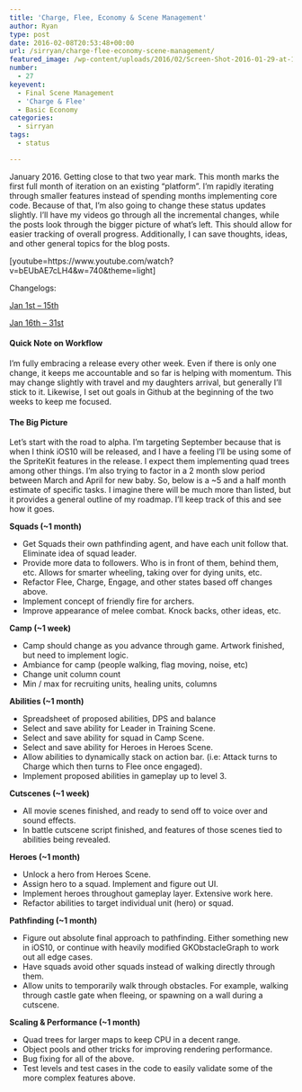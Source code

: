 ```yaml
---
title: 'Charge, Flee, Economy & Scene Management'
author: Ryan
type: post
date: 2016-02-08T20:53:48+00:00
url: /sirryan/charge-flee-economy-scene-management/
featured_image: /wp-content/uploads/2016/02/Screen-Shot-2016-01-29-at-11.53.54-AM-3.png
number:
  - 27
keyevent:
  - Final Scene Management
  - 'Charge & Flee'
  - Basic Economy
categories:
  - sirryan
tags:
  - status

---
```

January 2016. Getting close to that two year mark. This month marks the first full month of iteration on an existing &#8220;platform&#8221;. I&#8217;m rapidly iterating through smaller features instead of spending months implementing core code. Because of that, I&#8217;m also going to change these status updates slightly. I&#8217;ll have my videos go through all the incremental changes, while the posts look through the bigger picture of what&#8217;s left. This should allow for easier tracking of overall progress. Additionally, I can save thoughts, ideas, and other general topics for the blog posts.
<!--more-->

<div class="inlineimg">
  [youtube=https://www.youtube.com/watch?v=bEUbAE7cLH4&w=740&theme=light]
</div>

Changelogs:

[Jan 1st &#8211; 15th][1]
  
[Jan 16th &#8211; 31st][2]

#### Quick Note on Workflow

I&#8217;m fully embracing a release every other week. Even if there is only one change, it keeps me accountable and so far is helping with momentum. This may change slightly with travel and my daughters arrival, but generally I&#8217;ll stick to it. Likewise, I set out goals in Github at the beginning of the two weeks to keep me focused.

#### The Big Picture

Let&#8217;s start with the road to alpha. I&#8217;m targeting September because that is when I think iOS10 will be released, and I have a feeling I&#8217;ll be using some of the SpriteKit features in the release. I expect them implementing quad trees among other things. I&#8217;m also trying to factor in a 2 month slow period between March and April for new baby. So, below is a ~5 and a half month estimate of specific tasks. I imagine there will be much more than listed, but it provides a general outline of my roadmap. I&#8217;ll keep track of this and see how it goes.

**Squads (~1 month)**

  * Get Squads their own pathfinding agent, and have each unit follow that. Eliminate idea of squad leader.
  * Provide more data to followers. Who is in front of them, behind them, etc. Allows for smarter wheeling, taking over for dying units, etc.
  * Refactor Flee, Charge, Engage, and other states based off changes above.
  * Implement concept of friendly fire for archers.
  * Improve appearance of melee combat. Knock backs, other ideas, etc.

**Camp (~1 week)**

  * Camp should change as you advance through game. Artwork finished, but need to implement logic.
  * Ambiance for camp (people walking, flag moving, noise, etc)
  * Change unit column count
  * Min / max for recruiting units, healing units, columns

**Abilities (~1 month)**

  * Spreadsheet of proposed abilities, DPS and balance
  * Select and save ability for Leader in Training Scene.
  * Select and save ability for squad in Camp Scene.
  * Select and save ability for Heroes in Heroes Scene.
  * Allow abilities to dynamically stack on action bar. (i.e: Attack turns to Charge which then turns to Flee once engaged).
  * Implement proposed abilities in gameplay up to level 3.

**Cutscenes (~1 week)**

  * All movie scenes finished, and ready to send off to voice over and sound effects.
  * In battle cutscene script finished, and features of those scenes tied to abilities being revealed.

**Heroes (~1 month)**

  * Unlock a hero from Heroes Scene.
  * Assign hero to a squad. Implement and figure out UI.
  * Implement heroes throughout gameplay layer. Extensive work here.
  * Refactor abilities to target individual unit (hero) or squad.

**Pathfinding (~1 month)**

  * Figure out absolute final approach to pathfinding. Either something new in iOS10, or continue with heavily modified GKObstacleGraph to work out all edge cases.
  * Have squads avoid other squads instead of walking directly through them.
  * Allow units to temporarily walk through obstacles. For example, walking through castle gate when fleeing, or spawning on a wall during a cutscene.

**Scaling & Performance (~1 month)**

  * Quad trees for larger maps to keep CPU in a decent range.
  * Object pools and other tricks for improving rendering performance.
  * Bug fixing for all of the above.
  * Test levels and test cases in the code to easily validate some of the more complex features above.

 [1]: https://gist.github.com/veeneck/4d0795f8139bef223052
 [2]: https://gist.github.com/veeneck/1c18139181f5bb1942fb